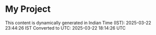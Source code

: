 # My Project

This content is dynamically generated in Indian Time (IST): 2025-03-22 23:44:26 IST
Converted to UTC: 2025-03-22 18:14:26 UTC
